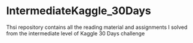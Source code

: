 # IntermediateKaggle_30Days
Thsi repository contains all the reading material and assignments I solved from the intermediate level of Kaggle 30 Days challenge
